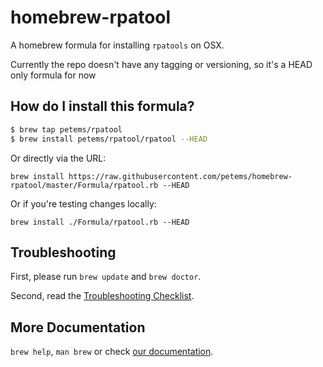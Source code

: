 # homebrew-rpatool

A homebrew formula for installing `rpatools` on OSX.

Currently the repo doesn't have any tagging or versioning, so it's a HEAD only formula for now

## How do I install this formula?

```bash
$ brew tap petems/rpatool
$ brew install petems/rpatool/rpatool --HEAD
```

Or directly via the URL:

```
brew install https://raw.githubusercontent.com/petems/homebrew-rpatool/master/Formula/rpatool.rb --HEAD
```

Or if you're testing changes locally:
```
brew install ./Formula/rpatool.rb --HEAD
```

## Troubleshooting
First, please run `brew update` and `brew doctor`.

Second, read the [Troubleshooting Checklist](https://github.com/Homebrew/homebrew/blob/master/share/doc/homebrew/Troubleshooting.md#troubleshooting).

## More Documentation

`brew help`, `man brew` or check [our documentation](https://github.com/Homebrew/homebrew/tree/master/share/doc/homebrew#readme).